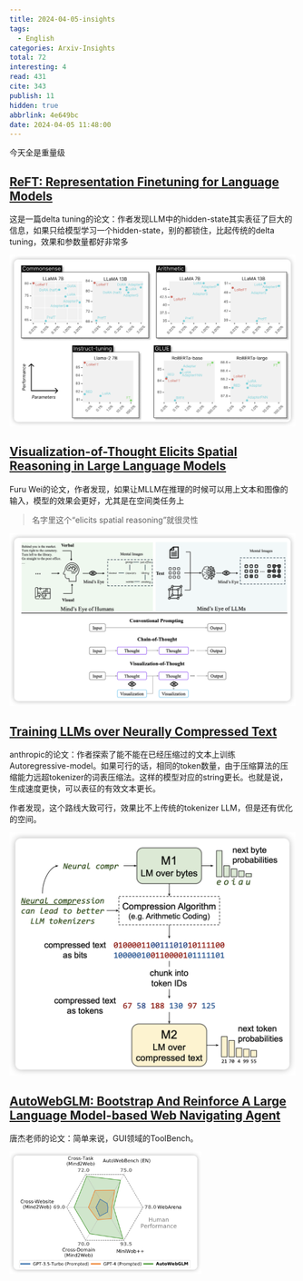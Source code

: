 ```yaml
---
title: 2024-04-05-insights
tags:
  - English
categories: Arxiv-Insights
total: 72
interesting: 4
read: 431
cite: 343
publish: 11
hidden: true
abbrlink: 4e649bc
date: 2024-04-05 11:48:00
---
```


今天全是重量级

## [ReFT: Representation Finetuning for Language Models](https://arxiv.org/pdf/2404.03592.pdf)

这是一篇delta tuning的论文：作者发现LLM中的hidden-state其实表征了巨大的信息，如果只给模型学习一个hidden-state，别的都锁住，比起传统的delta tuning，效果和参数量都好非常多

<img src="../../files/images/arxiv-insights/2024-04-01-04-05/reft.png">



## [Visualization-of-Thought Elicits Spatial Reasoning in Large Language Models](https://arxiv.org/pdf/2404.03622.pdf)

Furu Wei的论文，作者发现，如果让MLLM在推理的时候可以用上文本和图像的输入，模型的效果会更好，尤其是在空间类任务上

> 名字里这个“elicits spatial reasoning”就很灵性

<img src="../../files/images/arxiv-insights/2024-04-01-04-05/visualization-of-thought.png">



## [Training LLMs over Neurally Compressed Text](https://arxiv.org/pdf/2404.03626.pdf)

anthropic的论文：作者探索了能不能在已经压缩过的文本上训练Autoregressive-model。如果可行的话，相同的token数量，由于压缩算法的压缩能力远超tokenizer的词表压缩法。这样的模型对应的string更长。也就是说，生成速度更快，可以表征的有效文本更长。

作者发现，这个路线大致可行，效果比不上传统的tokenizer LLM，但是还有优化的空间。

<img src="../../files/images/arxiv-insights/2024-04-01-04-05/compressed.png"  >



## [AutoWebGLM: Bootstrap And Reinforce A Large Language Model-based Web Navigating Agent](https://arxiv.org/pdf/2404.03648.pdf)

唐杰老师的论文：简单来说，GUI领域的ToolBench。

<img src="../../files/images/arxiv-insights/2024-04-01-04-05/autoWebBench.png" style="zoom:33%;"  >
